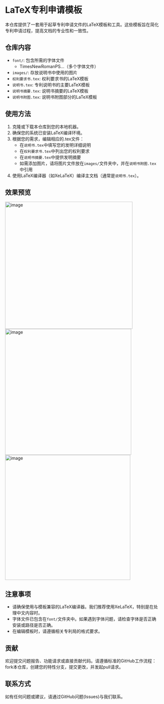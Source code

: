 # LaTeX专利申请模板

本仓库提供了一套用于起草专利申请文件的LaTeX模板和工具。这些模板旨在简化专利申请过程，提高文档的专业性和一致性。

## 仓库内容

- `font/`: 包含所需的字体文件
  - TimesNewRomanPS...（多个字体文件）
- `images/`: 存放说明书中使用的图片
- `权利要求书.tex`: 权利要求书的LaTeX模板
- `说明书.tex`: 专利说明书的主要LaTeX模板
- `说明书摘要.tex`: 说明书摘要的LaTeX模板
- `说明书附图.tex`: 说明书附图部分的LaTeX模板

## 使用方法

1. 克隆或下载本仓库到您的本地机器。
2. 确保您的系统已安装LaTeX编译环境。
3. 根据您的需求，编辑相应的.tex文件：
   - 在`说明书.tex`中填写您的发明详细说明
   - 在`权利要求书.tex`中列出您的权利要求
   - 在`说明书摘要.tex`中提供发明摘要
   - 如需添加图片，请将图片文件放在`images/`文件夹中，并在`说明书附图.tex`中引用
4. 使用LaTeX编译器（如XeLaTeX）编译主文档（通常是`说明书.tex`）。

## 效果预览

<img width="416" alt="image" src="https://github.com/user-attachments/assets/07384add-cf0b-47ad-a2e3-ff9e3de70c34" />

<img width="412" alt="image" src="https://github.com/user-attachments/assets/0f403277-53ab-4f72-9874-8735aa3786dd" />

<img width="409" alt="image" src="https://github.com/user-attachments/assets/1273f051-82f8-4caf-be58-8399f236801f" />

## 注意事项

- 请确保使用与模板兼容的LaTeX编译器。我们推荐使用XeLaTeX，特别是在处理中文内容时。
- 字体文件已包含在`font/`文件夹中。如果遇到字体问题，请检查字体是否正确安装或路径是否正确。
- 在编辑模板时，请遵循相关专利局的格式要求。

## 贡献

欢迎提交问题报告、功能请求或直接贡献代码。请遵循标准的GitHub工作流程：fork本仓库，创建您的特性分支，提交更改，并发起pull请求。

## 联系方式

如有任何问题或建议，请通过GitHub问题(Issues)与我们联系。
